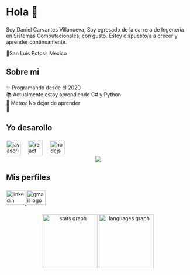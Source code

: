 <h1 align="left">Hola 👋</h1>

###

<p align="left">Soy Daniel Carvantes Villanueva, Soy egresado de la carrera de Ingeneria en Sistemas Computacionales, con gusto. Estoy dispuesto/a a crecer y aprender continuamente.</p>
<p align="left">🌵San Luis Potosi, Mexico</p>

###

<h2 align="left">Sobre mi</h2>

###

<p align="left">✨ Programando  desde el 2020 <br>📚 Actualmente estoy aprendiendo C# y Python<br>🎯 Metas: No dejar de aprender <br>🎲 </p>

###

<h2 align="left">Yo desarollo</h2>

###

<div align="left">
  <img src="https://cdn.jsdelivr.net/gh/devicons/devicon/icons/javascript/javascript-original.svg" height="40" alt="javascript logo"  />
  <img width="12" />
  <img src="https://cdn.jsdelivr.net/gh/devicons/devicon/icons/react/react-original.svg" height="40" alt="react logo"  />
  <img width="12" />
  <img src="https://cdn.jsdelivr.net/gh/devicons/devicon/icons/nodejs/nodejs-original.svg" height="40" alt="nodejs logo"  />
  <img width="12" />
</div>

<div align="center">
  <img src="https://profile-counter.glitch.me/20690146daniel/count.svg?"  />
</div>


###

<h2 align="left">Mis perfiles</h2>

###

<div align="left">
  <a href="https://www.linkedin.com/in/daniel-cervantes-3783602b3/" target="_blank">
    <img src="https://raw.githubusercontent.com/maurodesouza/profile-readme-generator/master/src/assets/icons/social/linkedin/default.svg" width="52" height="40" alt="linkedin logo"  />

  </a>
 <a href="mailto:20690146@tecvalles.mx">
  <img src="https://raw.githubusercontent.com/maurodesouza/profile-readme-generator/master/src/assets/icons/social/gmail/default.svg" width="52" height="40" alt="gmail logo" />
</a>

</div>

###

<div align="center">
  <img 
    src="https://github-readme-stats.vercel.app/api?username=20690146daniel&hide_title=false&hide_rank=false&show_icons=true&include_all_commits=true&count_private=true&disable_animations=false&theme=dracula&locale=en&hide_border=false&order=1&cache_seconds=3600&t=" + new Date().getTime() 
    height="150" 
    alt="stats graph" 
/>
  <img 
    src="https://github-readme-stats.vercel.app/api/top-langs?username=20690146daniel&locale=en&hide_title=false&layout=compact&card_width=320&langs_count=5&theme=dracula&hide_border=false&order=2&cache_seconds=3600&t=" + new Date().getTime() 
    height="150" 
    alt="languages graph" />

</div>



###
